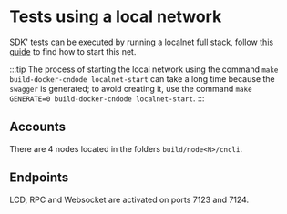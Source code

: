 # Tests using a local network

SDK' tests can be executed by running a localnet full stack, follow [this guide](https://github.com/commercionetwork/commercionetwork/tree/master/contrib/localnet) to find how to start this net.

:::tip
The process of starting the local network using the command `make build-docker-cndode localnet-start` can take a long time because the `swagger` is generated; to avoid creating it, use the command `make GENERATE=0 build-docker-cndode localnet-start`.
:::

## Accounts

There are 4 nodes located in the folders `build/node<N>/cncli`.

## Endpoints

LCD, RPC and Websocket are activated on ports 7123 and 7124.
